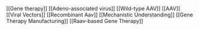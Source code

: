 [[Gene therapy]]
[[Adeno-associated virus]]
[[Wild-type AAV]]
[[AAV]]
[[Viral Vectors]]
[[Recombinant Aav]]
[[Mechanistic Understanding]]
[[Gene Therapy Manufacturing]]
[[Raav-based Gene Therapy]]
